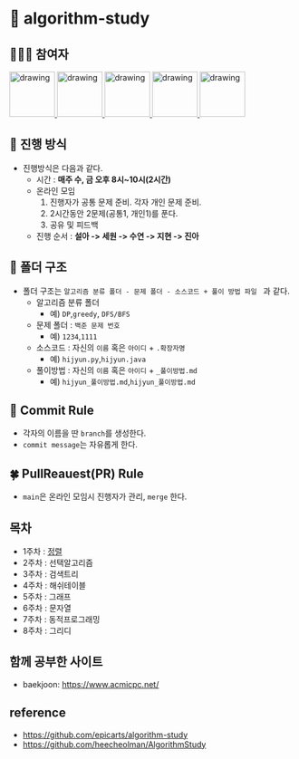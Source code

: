 # 📔 algorithm-study

## 👩🏻‍💻 참여자
<a href="https://github.com/hijyun">
<img src="https://avatars.githubusercontent.com/u/54613024" alt="drawing" width="80"> 
</a>
<a href="https://github.com/hswon37">
<img src="https://avatars.githubusercontent.com/u/80654995" alt="drawing" width="80"> 
</a>
<a href="https://github.com/Soooyeon-Kim">
<img src="https://avatars.githubusercontent.com/u/83583349" alt="drawing" width="80"> 
</a>
<a href="https://github.com/jarammm">
<img src="https://avatars.githubusercontent.com/u/90924434" alt="drawing" width="80"> 
</a>
<a href="https://github.com/mikaniz">
<img src="https://avatars.githubusercontent.com/u/92143119" alt="drawing" width="80"> 
</a>

## 🌱 진행 방식 
* 진행방식은 다음과 같다.
  * 시간 : **매주 수, 금 오후 8시~10시(2시간)**
  * 온라인 모임
    1. 진행자가 공통 문제 준비. 각자 개인 문제 준비.
    2. 2시간동안 2문제(공통1, 개인1)를 푼다.
    3. 공유 및 피드백
  * 진행 순서 : **설아 -> 세원 -> 수연 -> 지현 -> 진아**

## 🌿 폴더 구조
* 폴더 구조는 ```알고리즘 분류 폴더 - 문제 폴더 - 소스코드 + 풀이 방법 파일 ``` 과 같다.
  *  알고리즘 분류 폴더
      *   예) ```DP```,```greedy```, ```DFS/BFS```
  * 문제 폴더 : ```백준 문제 번호```
      *   예) ```1234```,```1111```
  * 소스코드 : 자신의 ```이름``` 혹은 ```아이디``` + ```.확장자명```
      *   예) ```hijyun.py```,```hijyun.java```
  * 풀이방법 : 자신의 ```이름``` 혹은 ```아이디``` + ```_풀이방법.md```
      *   예) ```hijyun_풀이방법.md```,```hijyun_풀이방법.md```

## 🌳 Commit Rule
* 각자의 이름을 딴 ```branch```를 생성한다.
* ```commit message```는 자유롭게 한다.

## 🍀 PullReauest(PR) Rule
* ```main```은 온라인 모임시 진행자가 관리, ```merge``` 한다.

## 목차
* 1주차 : <a href="https://github.com/hijyun/정렬">정렬</a>
* 2주차 : 선택알고리즘
* 3주차 : 검색트리
* 4주차 : 해쉬테이블
* 5주차 : 그래프
* 6주차 : 문자열
* 7주차 : 동적프로그래밍
* 8주차 : 그리디

## 함께 공부한 사이트
* baekjoon: https://www.acmicpc.net/

## reference
* https://github.com/epicarts/algorithm-study
* https://github.com/heecheolman/AlgorithmStudy
